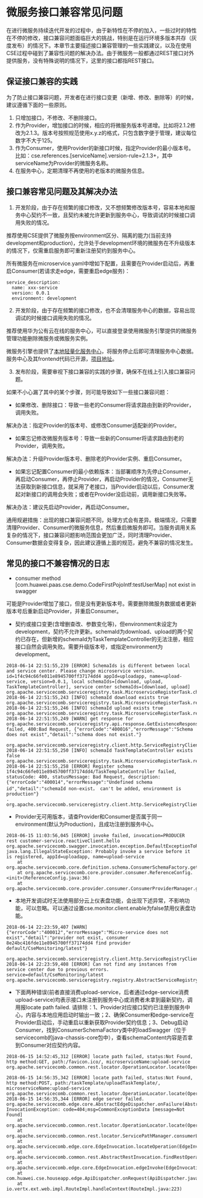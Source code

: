 # 微服务接口兼容常见问题

在进行微服务持续迭代开发的过程中，由于新特性在不停的加入，一些过时的特性在不停的修改，接口兼容问题面临巨大的挑战，特别是在运行环境多版本共存（灰度发布）的情况下。本章节主要描述接口兼容管理的一些实践建议，以及在使用CSE过程中碰到了兼容性问题的解决办法。由于微服务一般都通过REST接口对外提供服务，没有特殊说明的情况下，这里的接口都指REST接口。

## 保证接口兼容的实践

为了防止接口兼容问题，开发者在进行接口变更（新增、修改、删除等）的时候，建议遵循下面的一些原则。

1. 只增加接口，不修改、不删除接口。
2. 作为Provider，增加接口的时候，相应的将微服务版本号递增。比如将2.1.2修改为2.1.3。版本号按照规范使用x.y.z的格式，只包含数字便于管理，建议每位数字不大于125。
3. 作为Consumer，使用Provider的新接口时候，指定Provider的最小版本号。比如：cse.references.\[serviceName\].version-rule=2.1.3+，其中serviceName为Provider的微服务名称。
4. 在服务中心，定期清理不再使用的老版本的微服务信息。

## 接口兼容常见问题及其解决办法

1. 开发阶段，由于存在频繁的接口修改，又不想频繁修改版本号，容易本地和服务中心契约不一致，且契约未被允许更新到服务中心，导致调试的时候接口调用失败的情况。

推荐使用CSE提供了微服务按environment区分、隔离的能力(当前支持development和production)，允许处于development环境的微服务在不升级版本的情况下，仅需重启服务即可重新注册契约到服务中心。

所有微服务在microservice.yaml中增如下配置，且需要在Provider启动后，再重启Consumer(若请求走edge，需要重启edge服务)：

```
service_description:
  name: xxx-service
  version: 0.0.1
  environment: development
```

2. 开发阶段，由于存在频繁的接口修改，也不会清理服务中心的数据，容易出现调试的时候接口调用失败的情况。

推荐使用华为公有云在线的服务中心，可以直接登录使用微服务引擎提供的微服务管理功能删除微服务或微服务实例。

微服务引擎也提供了[本地轻量化服务中心](https://console.huaweicloud.com/cse/?region=cn-north-1#/cse/tools)，将服务停止后即可清理服务中心数据。服务中心及其frontend代码已开源，[项目地址](https://github.com/apache/incubator-servicecomb-service-center)。

3. 发布阶段，需要审视下接口兼容的实践的步骤，确保不在线上引入接口兼容问题。

如果不小心漏了其中的某个步骤，则可能导致如下一些接口兼容问题：

* 如果修改、删除接口：导致一些老的Consumer将请求路由到新的Provider，调用失败。

解决办法：指定Provider的版本号、或修改Consumer适配新的Provider。

* 如果忘记修改微服务版本号：导致一些新的Consumer将请求路由到老的Provider，调用失败。

解决办法：升级Provider版本号、删除老的Provider实例、重启Consumer。

* 如果忘记配置Consumer的最小依赖版本：当部署顺序为先停止Consumer，再启动Consumer，再停止Provider，再启动Provider的情况，Consumer无法获取到新接口信息，就采用了老接口，当Provider启动以后，Consumer发起对新接口的调用会失败；或者在Provider没启动前，调用新接口失败等。

解决办法：建议先启动Provider，再启动Consumer。

通用规避措施：出现的接口兼容问题不同，处理方式会有差异。极端情况，只需要清理Provider、Consumer的微服务信息，然后重启微服务即可。当服务调用关系复杂的情况下，接口兼容问题影响范围会更加广泛，同时清理Provider、Consumer数据会变得复杂，因此建议遵循上面的规范，避免不兼容的情况发生。



## 常见的接口不兼容情况的日志

* consumer method \[com.huawei.paas.cse.demo.CodeFirstPojoIntf:testUserMap\] not exist in swagger

可能是Provider增加了接口，但是没有更新版本号。需要删除微服务数据或者更新版本号后重新启动Provider，并重启Consumer。



* 契约或接口变更(含增删查改、参数变化等)，但environment未设定为development，契约不允许更新。schemaId为download、upload的两个契约已存在，但新增的schemaId为TaskTemplateController的无法注册，相应接口自然会调用失败。需要升级版本号，或指定environment为development。

```
2018-06-14 22:51:55,239 [ERROR] SchemaIds is different between local and service center. Please change microservice version. id=1f4c94c66fe011e8945700ff37174dd4 appId=uploadapp, name=upload-service, version=0.0.1, local schemaIds=[download, upload, TaskTemplateController], service center schemaIds=[download, upload] org.apache.servicecomb.serviceregistry.task.MicroserviceRegisterTask.checkSchemaIdSet(MicroserviceRegisterTask.java:116)
2018-06-14 22:51:55,243 [INFO] schemaId download exists true org.apache.servicecomb.serviceregistry.task.MicroserviceRegisterTask.registerSchemas(MicroserviceRegisterTask.java:144)
2018-06-14 22:51:55,246 [INFO] schemaId upload exists true org.apache.servicecomb.serviceregistry.task.MicroserviceRegisterTask.registerSchemas(MicroserviceRegisterTask.java:144)
2018-06-14 22:51:55,249 [WARN] get response for org.apache.servicecomb.serviceregistry.api.response.GetExistenceResponse failed, 400:Bad Request, {"errorCode":"400016","errorMessage":"Schema does not exist","detail":"schema does not exist."}
 org.apache.servicecomb.serviceregistry.client.http.ServiceRegistryClientImpl.lambda$null$0(ServiceRegistryClientImpl.java:118)
2018-06-14 22:51:55,250 [INFO] schemaId TaskTemplateController exists false org.apache.servicecomb.serviceregistry.task.MicroserviceRegisterTask.registerSchemas(MicroserviceRegisterTask.java:144)
2018-06-14 22:51:55,258 [ERROR] Register schema 1f4c94c66fe011e8945700ff37174dd4/TaskTemplateController failed, statusCode: 400, statusMessage: Bad Request, description: {"errorCode":"400014","errorMessage":"Undefined schema id","detail":"schemaId non-exist， can't be added, environment is production"}
. org.apache.servicecomb.serviceregistry.client.http.ServiceRegistryClientImpl.registerSchema(ServiceRegistryClientImpl.java:306)
```

* Provider无可用版本，请查Provider和Consumer是否属于同一environment(默认为Production)，且成功注册到服务中心。

```
2018-06-15 11:03:56,045 [ERROR] invoke failed, invocation=PRODUCER rest customer-service.reactiveClient.hello org.apache.servicecomb.swagger.invocation.exception.DefaultExceptionToResponseConverter.convert(DefaultExceptionToResponseConverter.java:35)
java.lang.IllegalStateException: Probably invoke a service before it is registered, appId=uploadapp, name=upload-service
	at org.apache.servicecomb.core.definition.schema.ConsumerSchemaFactory.getOrCreateMicroserviceMeta(ConsumerSchemaFactory.java:90)
	at org.apache.servicecomb.core.provider.consumer.ReferenceConfig.<init>(ReferenceConfig.java:36)
	at org.apache.servicecomb.core.provider.consumer.ConsumerProviderManager.getReferenceConfig(ConsumerProviderManager.java:82)
```

*  本地开发调试时无法使用部分云上仪表盘功能，会出现下述异常，不影响功能，可以忽略。可以通过设置cse.monitor.client.enable为false禁用仪表盘功能。

```
2018-06-14 22:23:59,407 [WARN] {"errorCode":"400012","errorMessage":"Micro-service does not exist","detail":"provider not exist, consumer 8e24bc416fde11e8945700ff37174dd4 find provider default/CseMonitoring/latest"}
 org.apache.servicecomb.serviceregistry.client.http.ServiceRegistryClientImpl.lambda$null$4(ServiceRegistryClientImpl.java:199)
2018-06-14 22:23:59,408 [ERROR] Can not find any instances from service center due to previous errors. service=default/CseMonitoring/latest org.apache.servicecomb.serviceregistry.registry.AbstractServiceRegistry.findServiceInstances(AbstractServiceRegistry.java:256)
```

*  下面两种错误(前者直接消费upload-service，后者通过edge-service消费upload-service)均表示接口未注册到服务中心或消费者未拿到最新契约，调用报locate path failed. 请排除：1、Provider对应接口契约已注册到服务中心，内容与本地应用启动时输出一致；2、确保Consumer和edge-service在Provider启动后，手动重启以重新获取Provider契约信息；3、Debug启动Consumer，找到ConsumerSchemaFactory类中的loadSwagger（位于servicecomb的java-chassis-core包中），查看schemaContent内容是否拿到Consumer对应契约内容。

```
2018-06-15 14:52:45,312 [ERROR] locate path failed, status:Not Found, http method:GET, path:/favicon.ico/, microserviceName:upload-service org.apache.servicecomb.common.rest.locator.OperationLocator.locate(OperationLocator.java:72)
```

```
2018-06-15 14:56:35,342 [ERROR] locate path failed, status:Not Found, http method:POST, path:/taskTemplate/uploadTaskTemplate/, microserviceName:upload-service org.apache.servicecomb.common.rest.locator.OperationLocator.locate(OperationLocator.java:72)
2018-06-15 14:56:35,344 [ERROR] edge server failed. org.apache.servicecomb.edge.core.AbstractEdgeDispatcher.onFailure(AbstractEdgeDispatcher.java:33)
InvocationException: code=404;msg=CommonExceptionData [message=Not Found]
	at org.apache.servicecomb.common.rest.locator.OperationLocator.locate(OperationLocator.java:77)
	at org.apache.servicecomb.common.rest.locator.ServicePathManager.consumerLocateOperation(ServicePathManager.java:107)
	at org.apache.servicecomb.edge.core.EdgeInvocation.locateOperation(EdgeInvocation.java:114)
	at org.apache.servicecomb.common.rest.AbstractRestInvocation.findRestOperation(AbstractRestInvocation.java:77)
	at org.apache.servicecomb.edge.core.EdgeInvocation.edgeInvoke(EdgeInvocation.java:66)
	at com.huawei.cse.houseapp.edge.ApiDispatcher.onRequest(ApiDispatcher.java:84)
	at io.vertx.ext.web.impl.RouteImpl.handleContext(RouteImpl.java:223)
```